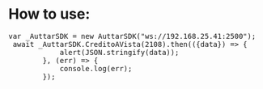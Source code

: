 <h1>How to use:</h1>
<pre>
var _AuttarSDK = new AuttarSDK("ws://192.168.25.41:2500");
 await _AuttarSDK.CreditoAVista(2108).then(({data}) => {
            alert(JSON.stringify(data));
        }, (err) => {
            console.log(err);
        });
</pre>
